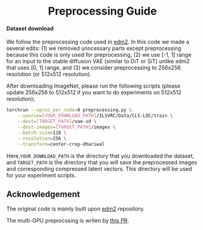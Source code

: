 <h1 align="center"> Preprocessing Guide
</h1>

#### Dataset download

We follow the preprocessing code used in [edm2](https://github.com/NVlabs/edm2). In this code we made a several edits: (1) we removed unncessary parts except preprocessing because this code is only used for preprocessing, (2) we use [-1, 1] range for an input to the stable diffusion VAE (similar to DiT or SiT) unlike edm2 that uses [0, 1] range, and (3) we consider preprocessing to 256x256 resolution (or 512x512 resolution).

After downloading ImageNet, please run the following scripts (please update 256x256 to 512x512 if you want to do experiments on 512x512 resolution);

```bash
torchrun --nproc_per_node=8 preprocessing.py \
    --source=[YOUR_DOWNLOAD_PATH]/ILSVRC/Data/CLS-LOC/train \
    --dest=[TARGET_PATH]/vae-sd \
    --dest-images=[TARGET_PATH]/images \
    --batch-size=128 \
    --resolution=256 \
    --transform=center-crop-dhariwal
```


Here,`YOUR_DOWNLOAD_PATH` is the directory that you downloaded the dataset, and `TARGET_PATH` is the directory that you will save the preprocessed images and corresponding compressed latent vectors. This directory will be used for your experiment scripts. 

## Acknowledgement

The original code is mainly built upon [edm2](https://github.com/NVlabs/edm2) repository.

The multi-GPU preprocssing is writen by [this PR](https://github.com/sihyun-yu/REPA/pull/43).
